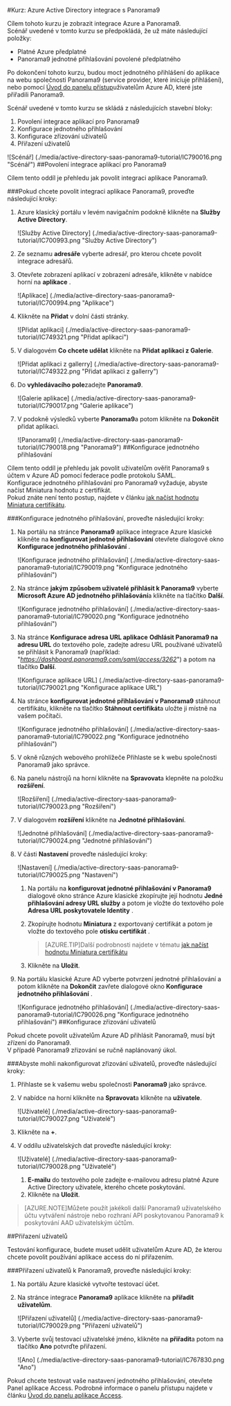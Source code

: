 <properties 
    pageTitle="Kurz: Azure Active Directory integrace s Panorama9 | Microsoft Azure" 
    description="Naučte se používat Panorama9 s Azure Active Directory povolit jednotné přihlašování, automatizované zřizování a další!" 
    services="active-directory" 
    authors="jeevansd"  
    documentationCenter="na" 
    manager="femila"/>
<tags 
    ms.service="active-directory" 
    ms.devlang="na" 
    ms.topic="article" 
    ms.tgt_pltfrm="na" 
    ms.workload="identity" 
    ms.date="09/29/2016" 
    ms.author="jeedes" />

#<a name="tutorial-azure-active-directory-integration-with-panorama9"></a>Kurz: Azure Active Directory integrace s Panorama9
  
Cílem tohoto kurzu je zobrazit integrace Azure a Panorama9.  
Scénář uvedené v tomto kurzu se předpokládá, že už máte následující položky:

-   Platné Azure předplatné
-   Panorama9 jednotné přihlašování povolené předplatného
  
Po dokončení tohoto kurzu, budou moct jednotného přihlášení do aplikace na webu společnosti Panorama9 (service provider, které iniciuje přihlášení), nebo pomocí [Úvod do panelu přístup](active-directory-saas-access-panel-introduction.md)uživatelům Azure AD, které jste přiřadili Panorama9.
  
Scénář uvedené v tomto kurzu se skládá z následujících stavební bloky:

1.  Povolení integrace aplikací pro Panorama9
2.  Konfigurace jednotného přihlašování
3.  Konfigurace zřizování uživatelů
4.  Přiřazení uživatelů

![Scénář] (./media/active-directory-saas-panorama9-tutorial/IC790016.png "Scénář")
##<a name="enabling-the-application-integration-for-panorama9"></a>Povolení integrace aplikací pro Panorama9
  
Cílem tento oddíl je přehledu jak povolit integraci aplikace Panorama9.

###<a name="to-enable-the-application-integration-for-panorama9-perform-the-following-steps"></a>Pokud chcete povolit integraci aplikace Panorama9, proveďte následující kroky:

1.  Azure klasický portálu v levém navigačním podokně klikněte na **Služby Active Directory**.

    ![Služby Active Directory] (./media/active-directory-saas-panorama9-tutorial/IC700993.png "Služby Active Directory")

2.  Ze seznamu **adresáře** vyberte adresář, pro kterou chcete povolit integrace adresářů.

3.  Otevřete zobrazení aplikací v zobrazení adresáře, klikněte v nabídce horní na **aplikace** .

    ![Aplikace] (./media/active-directory-saas-panorama9-tutorial/IC700994.png "Aplikace")

4.  Klikněte na **Přidat** v dolní části stránky.

    ![Přidat aplikaci] (./media/active-directory-saas-panorama9-tutorial/IC749321.png "Přidat aplikaci")

5.  V dialogovém **Co chcete udělat** klikněte na **Přidat aplikaci z Galerie**.

    ![Přidat aplikaci z gallerry] (./media/active-directory-saas-panorama9-tutorial/IC749322.png "Přidat aplikaci z gallerry")

6.  Do **vyhledávacího pole**zadejte **Panorama9**.

    ![Galerie aplikace] (./media/active-directory-saas-panorama9-tutorial/IC790017.png "Galerie aplikace")

7.  V podokně výsledků vyberte **Panorama9**a potom klikněte na **Dokončit** přidat aplikaci.

    ![Panorama9] (./media/active-directory-saas-panorama9-tutorial/IC790018.png "Panorama9")
##<a name="configuring-single-sign-on"></a>Konfigurace jednotného přihlašování
  
Cílem tento oddíl je přehledu jak povolit uživatelům ověřit Panorama9 s účtem v Azure AD pomocí federace podle protokolu SAML.  
Konfigurace jednotného přihlašování pro Panorama9 vyžaduje, abyste načíst Miniatura hodnotu z certifikát.  
Pokud znáte není tento postup, najdete v článku [jak načíst hodnotu Miniatura certifikátu](http://youtu.be/YKQF266SAxI).

###<a name="to-configure-single-sign-on-perform-the-following-steps"></a>Konfigurace jednotného přihlašování, proveďte následující kroky:

1.  Na portálu na stránce **Panorama9** aplikace integrace Azure klasické klikněte na **konfigurovat jednotné přihlašování** otevřete dialogové okno **Konfigurace jednotného přihlašování** .

    ![Konfigurace jednotného přihlašování] (./media/active-directory-saas-panorama9-tutorial/IC790019.png "Konfigurace jednotného přihlašování")

2.  Na stránce **jakým způsobem uživatelé přihlásit k Panorama9** vyberte **Microsoft Azure AD jednotného přihlašování**a klikněte na tlačítko **Další**.

    ![Konfigurace jednotného přihlašování] (./media/active-directory-saas-panorama9-tutorial/IC790020.png "Konfigurace jednotného přihlašování")

3.  Na stránce **Konfigurace adresa URL aplikace** **Odhlásit Panorama9 na adresu URL** do textového pole, zadejte adresu URL používané uživatelů se přihlásit k Panorama9 (například: "*https://dashboard.panorama9.com/saml/access/3262*") a potom na tlačítko **Další**.

    ![Konfigurace aplikace URL] (./media/active-directory-saas-panorama9-tutorial/IC790021.png "Konfigurace aplikace URL")

4.  Na stránce **konfigurovat jednotné přihlašování v Panorama9** stáhnout certifikátu, klikněte na tlačítko **Stáhnout certifikát**a uložte ji místně na vašem počítači.

    ![Konfigurace jednotného přihlašování] (./media/active-directory-saas-panorama9-tutorial/IC790022.png "Konfigurace jednotného přihlašování")

5.  V okně různých webového prohlížeče Přihlaste se k webu společnosti Panorama9 jako správce.

6.  Na panelu nástrojů na horní klikněte na **Spravovat**a klepněte na položku **rozšíření**.

    ![Rozšíření] (./media/active-directory-saas-panorama9-tutorial/IC790023.png "Rozšíření")

7.  V dialogovém **rozšíření** klikněte na **Jednotné přihlašování**.

    ![Jednotné přihlašování] (./media/active-directory-saas-panorama9-tutorial/IC790024.png "Jednotné přihlašování")

8.  V části **Nastavení** proveďte následující kroky:

    ![Nastavení] (./media/active-directory-saas-panorama9-tutorial/IC790025.png "Nastavení")

    1.  Na portálu na **konfigurovat jednotné přihlašování v Panorama9** dialogové okno stránce Azure klasické zkopírujte její hodnotu **Jedné přihlašování adresy URL služby** a potom je vložte do textového pole **Adresa URL poskytovatele Identity** .
    2.  Zkopírujte hodnotu **Miniatura** z exportovaný certifikát a potom je vložte do textového pole **otisku certifikát** .  

        >[AZURE.TIP]Další podrobnosti najdete v tématu [jak načíst hodnotu Miniatura certifikátu](http://youtu.be/YKQF266SAxI)

    3.  Klikněte na **Uložit**.

9.  Na portálu klasické Azure AD vyberte potvrzení jednotné přihlašování a potom klikněte na **Dokončit** zavřete dialogové okno **Konfigurace jednotného přihlašování** .

    ![Konfigurace jednotného přihlašování] (./media/active-directory-saas-panorama9-tutorial/IC790026.png "Konfigurace jednotného přihlašování")
##<a name="configuring-user-provisioning"></a>Konfigurace zřizování uživatelů
  
Pokud chcete povolit uživatelům Azure AD přihlásit Panorama9, musí být zřízení do Panorama9.  
V případě Panorama9 zřizování se ručně naplánovaný úkol.

###<a name="to-configure-user-provisioning-perform-the-following-steps"></a>Abyste mohli nakonfigurovat zřizování uživatelů, proveďte následující kroky:

1.  Přihlaste se k vašemu webu společnosti **Panorama9** jako správce.

2.  V nabídce na horní klikněte na **Spravovat**a klikněte na **uživatele**.

    ![Uživatelé] (./media/active-directory-saas-panorama9-tutorial/IC790027.png "Uživatelé")

3.  Klikněte na **+**.

4.  V oddílu uživatelských dat proveďte následující kroky:

    ![Uživatelé] (./media/active-directory-saas-panorama9-tutorial/IC790028.png "Uživatelé")

    1.  **E-mailu** do textového pole zadejte e-mailovou adresu platné Azure Active Directory uživatele, kterého chcete poskytování.
    2.  Klikněte na **Uložit**.

>[AZURE.NOTE]Můžete použít jakékoli další Panorama9 uživatelského účtu vytváření nástroje nebo rozhraní API poskytovanou Panorama9 k poskytování AAD uživatelským účtům.

##<a name="assigning-users"></a>Přiřazení uživatelů
  
Testování konfigurace, budete muset udělit uživatelům Azure AD, že kterou chcete povolit používání aplikace access do ní přiřazením.

###<a name="to-assign-users-to-panorama9-perform-the-following-steps"></a>Přiřazení uživatelů k Panorama9, proveďte následující kroky:

1.  Na portálu Azure klasické vytvořte testovací účet.

2.  Na stránce integrace **Panorama9** aplikace klikněte na **přiřadit uživatelům**.

    ![Přiřazení uživatelů] (./media/active-directory-saas-panorama9-tutorial/IC790029.png "Přiřazení uživatelů")

3.  Vyberte svůj testovací uživatelské jméno, klikněte na **přiřadit**a potom na tlačítko **Ano** potvrďte přiřazení.

    ![Ano] (./media/active-directory-saas-panorama9-tutorial/IC767830.png "Ano")
  
Pokud chcete testovat vaše nastavení jednotného přihlašování, otevřete Panel aplikace Access. Podrobné informace o panelu přístupu najdete v článku [Úvod do panelu aplikace Access](active-directory-saas-access-panel-introduction.md).